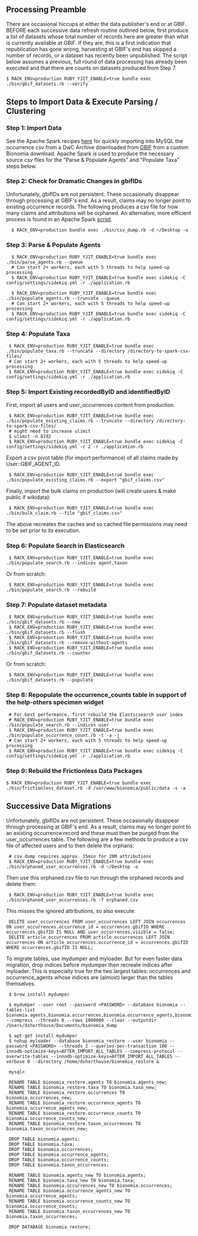 ## Processing Preamble

There are occasional hiccups at either the data publisher's end or at GBIF. BEFORE each successive data refresh routine outlined below, first produce a list of datasets whose total number of records here are greater than what is currently available at GBIF. If they are, this is a first indication that republication has gone wrong, harvesting at GBIF's end has skipped a number of records, or a dataset has recently been unpublished. The script below assumes a previous, full round of data processing has already been executed and that there are counts on datasets produced from Step 7.

    $ RACK_ENV=production RUBY_YJIT_ENABLE=true bundle exec ./bin/gbif_datasets.rb --verify

## Steps to Import Data & Execute Parsing / Clustering

### Step 1:  Import Data

See the Apache Spark recipes [here](spark.md) for quickly importing into MySQL the occurrence csv from a DwC Archive downloaded from [GBIF](https://www.gbif.org) from a custom Bionomia download. Apache Spark is used to produce the necessary source csv files for the "Parse & Populate Agents" and "Populate Taxa" steps below.

### Step 2: Check for Dramatic Changes in gbifIDs

Unfortunately, gbifIDs are not persistent. These occasionally disappear through processing at GBIF's end. As a result, claims may no longer point to existing occurrence records. The following produces a csv file for how many claims and attributions will be orphaned. An alternative, more efficient process is found in an Apache Spark [script](spark.md).

      $ RACK_ENV=production bundle exec ./bin/csv_dump.rb -d ~/Desktop -o

### Step 3: Parse & Populate Agents

      $ RACK_ENV=production RUBY_YJIT_ENABLE=true bundle exec ./bin/parse_agents.rb --queue
      # Can start 2+ workers, each with 5 threads to help speed-up processing
      $ RACK_ENV=production RUBY_YJIT_ENABLE=true bundle exec sidekiq -C config/settings/sidekiq.yml -r ./application.rb

      $ RACK_ENV=production RUBY_YJIT_ENABLE=true bundle exec ./bin/populate_agents.rb --truncate --queue
      # Can start 2+ workers, each with 5 threads to help speed-up processing
      $ RACK_ENV=production RUBY_YJIT_ENABLE=true bundle exec sidekiq -C config/settings/sidekiq.yml -r ./application.rb

### Step 4: Populate Taxa

     $ RACK_ENV=production RUBY_YJIT_ENABLE=true bundle exec ./bin/populate_taxa.rb --truncate --directory /directory-to-spark-csv-files/
     # Can start 2+ workers, each with 5 threads to help speed-up processing
     $ RACK_ENV=production RUBY_YJIT_ENABLE=true bundle exec sidekiq -C config/settings/sidekiq.yml -r ./application.rb

### Step 5: Import Existing recordedByID and identifiedByID

First, import all users and user_occurrences content from production.

     $ RACK_ENV=production RUBY_YJIT_ENABLE=true bundle exec ./bin/populate_existing_claims.rb --truncate --directory /directory-to-spark-csv-files/
     # might need to increase ulimit
     $ ulimit -n 8192
     $ RACK_ENV=production RUBY_YJIT_ENABLE=true bundle exec sidekiq -C config/settings/sidekiq.yml -c 2 -r ./application.rb

Export a csv pivot table (for import performance) of all claims made by User::GBIF_AGENT_ID.

     $ RACK_ENV=production RUBY_YJIT_ENABLE=true bundle exec ./bin/populate_existing_claims.rb --export "gbif_claims.csv"

Finally, import the bulk claims on production (will create users & make public if wikidata):

     $ RACK_ENV=production RUBY_YJIT_ENABLE=true bundle exec ./bin/bulk_claim.rb --file "gbif_claims.csv"

The above recreates the caches and so cached file permissions may need to be set prior to its execution.

### Step 6: Populate Search in Elasticsearch

     $ RACK_ENV=production RUBY_YJIT_ENABLE=true bundle exec ./bin/populate_search.rb --indices agent,taxon

Or from scratch:

     $ RACK_ENV=production RUBY_YJIT_ENABLE=true bundle exec ./bin/populate_search.rb --rebuild

### Step 7: Populate dataset metadata

     $ RACK_ENV=production RUBY_YJIT_ENABLE=true bundle exec ./bin/gbif_datasets.rb --new
     $ RACK_ENV=production RUBY_YJIT_ENABLE=true bundle exec ./bin/gbif_datasets.rb --flush
     $ RACK_ENV=production RUBY_YJIT_ENABLE=true bundle exec ./bin/gbif_datasets.rb --remove-without-agents
     $ RACK_ENV=production RUBY_YJIT_ENABLE=true bundle exec ./bin/gbif_datasets.rb --counter

Or from scratch:

     $ RACK_ENV=production RUBY_YJIT_ENABLE=true bundle exec ./bin/gbif_datasets.rb --populate

### Step 8: Repopulate the occurrence_counts table in support of the help-others specimen widget

     # For best performance, first rebuild the Elasticsearch user index
     # RACK_ENV=production RUBY_YJIT_ENABLE=true bundle exec ./bin/populate_search.rb --indices user
     $ RACK_ENV=production RUBY_YJIT_ENABLE=true bundle exec ./bin/populate_occurrence_count.rb -t -a -j
     # Can start 2+ workers, each with 5 threads to help speed-up processing
     $ RACK_ENV=production RUBY_YJIT_ENABLE=true bundle exec sidekiq -C config/settings/sidekiq.yml -r ./application.rb

### Step 9: Rebuild the Frictionless Data Packages

    $ RACK_ENV=production RUBY_YJIT_ENABLE=true bundle exec ./bin/frictionless_dataset.rb -d /var/www/bionomia/public/data -s -a

## Successive Data Migrations

Unfortunately, gbifIDs are not persistent. These occasionally disappear through processing at GBIF's end. As a result, claims may no longer point to an existing occurrence record and these must then be purged from the user_occurrences table. The following are a few methods to produce a csv file of affected users and to then delete the orphans:

     # csv dump requires approx. 15min for 20M attributions
     $ RACK_ENV=production RUBY_YJIT_ENABLE=true bundle exec ./bin/orphaned_user_occurrences.rb -d ~/Desktop -o

Then use this orphaned.csv file to run through the orphaned records and delete them:

     $ RACK_ENV=production RUBY_YJIT_ENABLE=true bundle exec ./bin/orphaned_user_occurrences.rb -f orphaned.csv

This misses the ignored attributions, so also execute:

     DELETE user_occurrences FROM user_occurrences LEFT JOIN occurrences ON user_occurrences.occurrence_id = occurrences.gbifID WHERE occurrences.gbifID IS NULL AND user_occurrences.visible = false;
     DELETE article_occurrences FROM article_occurrences LEFT JOIN occurrences ON article_occurrences.occurrence_id = occurrences.gbifID WHERE occurrences.gbifID IS NULL;

To migrate tables, use mydumper and myloader. But for even faster data migration, drop indices before mydumper then recreate indices after myloader. This is especially true for the two largest tables: occurrences and occurrence_agents whose indices are (almost) larger than the tables themselves.

     $ brew install mydumper

     $ mydumper --user root --password <PASSWORD> --database bionomia --tables-list bionomia.agents,bionomia.occurrences,bionomia.occurrence_agents,bionomia.occurrence_counts,bionomia.taxa,bionomia.taxon_occurrences --compress --threads 8 --rows 1000000 --clear --outputdir /Users/dshorthouse/Documents/bionomia_dump

     $ apt-get install mydumper
     $ nohup myloader --database bionomia_restore --user bionomia --password <PASSWORD> --threads 2 --queries-per-transaction 100 --innodb-optimize-keys=AFTER_IMPORT_ALL_TABLES --compress-protocol --overwrite-tables --innodb-optimize-keys=AFTER_IMPORT_ALL_TABLES --verbose 0 --directory /home/dshorthouse/bionomia_restore &

     mysql>

     RENAME TABLE bionomia_restore.agents TO bionomia.agents_new;
     RENAME TABLE bionomia_restore.taxa TO bionomia.taxa_new;
     RENAME TABLE bionomia_restore.occurrences TO bionomia.occurrences_new;
     RENAME TABLE bionomia_restore.occurrence_agents TO bionomia.occurrence_agents_new;
     RENAME TABLE bionomia_restore.occurrence_counts TO bionomia.occurrence_counts_new;
     RENAME TABLE bionomia_restore.taxon_occurrences TO bionomia.taxon_occurrences_new;

     DROP TABLE bionomia.agents;
     DROP TABLE bionomia.taxa;
     DROP TABLE bionomia.occurrences;
     DROP TABLE bionomia.occurrence_agents;
     DROP TABLE bionomia.occurrence_counts;
     DROP TABLE bionomia.taxon_occurrences;

     RENAME TABLE bionomia.agents_new TO bionomia.agents;
     RENAME TABLE bionomia.taxa_new TO bionomia.taxa;
     RENAME TABLE bionomia.occurrences_new TO bionomia.occurrences;
     RENAME TABLE bionomia.occurrence_agents_new TO bionomia.occurrence_agents;
     RENAME TABLE bionomia.occurrence_counts_new TO bionomia.occurrence_counts;
     RENAME TABLE bionomia.taxon_occurrences_new TO bionomia.taxon_occurrences;

     DROP DATABASE bionomia_restore;
